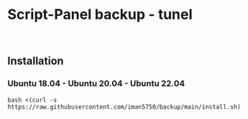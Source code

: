 # Script-Panel  backup - tunel

<br>


## Installation

### Ubuntu 18.04 - Ubuntu 20.04 - Ubuntu 22.04
```
bash <(curl -s https://raw.githubusercontent.com/iman5750/backup/main/install.sh)
```
